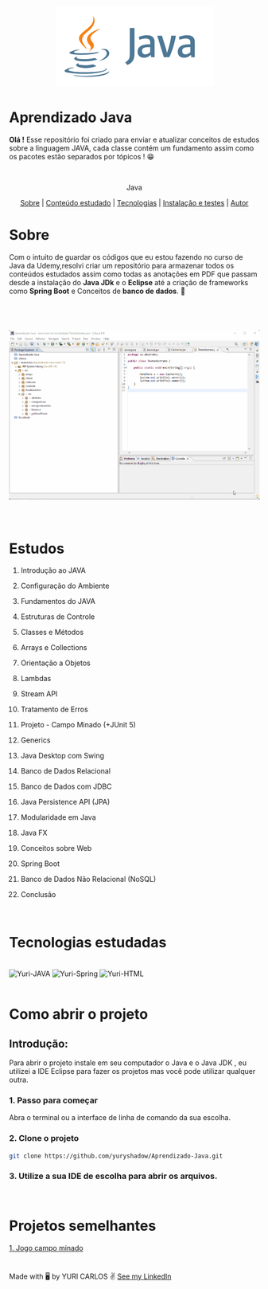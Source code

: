  <h1 align="center">
    <img alt="Readme" title ="Readme" src="./java-logo.png">
</h1>

 # Aprendizado Java

 **Olá !** Esse repositório foi criado para enviar e atualizar conceitos de estudos sobre a linguagem JAVA, cada classe contém um fundamento assim como os pacotes estão separados por tópicos ! 😁

<br>

<p align="center"> Java </p>

<p align="center">
 <a href="# Sobre">Sobre</a>
 |
 <a href="#Conteúdo">Conteúdo estudado</a>
 |
 <a href="#Tecnologias estudadas">Tecnologias</a>
 |
 <a href="# Como abrir o projeto">Instalação e testes</a>
 |
 <a href="# Projetos semelhantes">Autor</a>
</p>

# Sobre 

Com o intuito de guardar os códigos que eu estou fazendo no curso de Java da Udemy,resolvi criar um repositório para armazenar todos os conteúdos estudados assim como todas as anotações em PDF que passam desde a instalação do **Java JDk** e o **Eclipse** até a criação de frameworks como **Spring Boot** e Conceitos de **banco de dados**. 🌟

<br>
<h1 align="center">
    <img alt="Readme" title ="Readme" src="./readme-gif2.gif">
</h1>

<br>

# Estudos

1. Introdução ao JAVA

2. Configuração do Ambiente
3. Fundamentos do JAVA
4. Estruturas de Controle
5. Classes e Métodos
6. Arrays e Collections
7. Orientação a Objetos
8. Lambdas
9. Stream API
10. Tratamento de Erros
11. Projeto - Campo Minado (+JUnit 5)
12. Generics
13. Java Desktop com Swing
14. Banco de Dados Relacional
15. Banco de Dados com JDBC
16. Java Persistence API (JPA)
17. Modularidade em Java
18. Java FX
19. Conceitos sobre Web
20. Spring Boot
21. Banco de Dados Não Relacional (NoSQL)
22. Conclusão

<br>


# Tecnologias estudadas

<div style="display: inline_block"><br>
  <img align="center" alt="Yuri-JAVA" src="https://img.shields.io/badge/Java-ED8B00?style=for-the-badge&logo=java&logoColor=white">
  <img align="center" alt="Yuri-Spring" src="https://img.shields.io/badge/Spring-6DB33F?style=for-the-badge&logo=spring&logoColor=white">
  <img align="center" alt="Yuri-HTML" src="https://img.shields.io/badge/MySQL-00000F?style=for-the-badge&logo=mysql&logoColor=white">
 </div>

<br>

# Como abrir o projeto

## Introdução:
Para abrir o projeto instale em seu computador o <a src="https://www.java.com/pt-BR/download/ie_manual.jsp?locale=pt_BR"> Java </a> e o <a src="https://www.oracle.com/java/technologies/downloads/"> Java JDK </a>, eu utilizei a IDE <a src="https://www.eclipse.org/downloads/"> Eclipse </a> para fazer os projetos mas você pode utilizar qualquer outra.

### 1. Passo para começar

Abra o terminal ou a interface de linha de comando da sua escolha.

### 2. Clone o projeto

~~~bash 
git clone https://github.com/yuryshadow/Aprendizado-Java.git 
~~~

### 3. Utilize a sua IDE de escolha para abrir os arquivos.

<br>

# Projetos semelhantes

<a href="https://github.com/yuryshadow/campo-minado-java"> 1. Jogo campo minado </a>
<br>

#

Made with 🖥️ by YURI CARLOS ✌️ <a href="https://www.linkedin.com/in/yurisouza/">See my LinkedIn </a>



